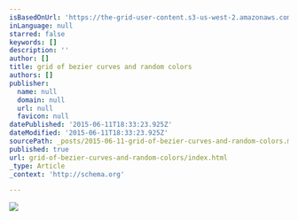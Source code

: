 ```yaml
---
isBasedOnUrl: 'https://the-grid-user-content.s3-us-west-2.amazonaws.com/cdde1fda-1c57-4e2b-a200-dea18340b41c.png'
inLanguage: null
starred: false
keywords: []
description: ''
author: []
title: grid of bezier curves and random colors
authors: []
publisher:
  name: null
  domain: null
  url: null
  favicon: null
datePublished: '2015-06-11T18:33:23.925Z'
dateModified: '2015-06-11T18:33:23.925Z'
sourcePath: _posts/2015-06-11-grid-of-bezier-curves-and-random-colors.md
published: true
url: grid-of-bezier-curves-and-random-colors/index.html
_type: Article
_context: 'http://schema.org'

---
```

![](https://the-grid-user-content.s3-us-west-2.amazonaws.com/cdde1fda-1c57-4e2b-a200-dea18340b41c.png)